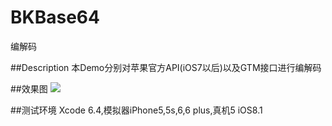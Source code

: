 # BKBase64
编解码

##Description
本Demo分别对苹果官方API(iOS7以后)以及GTM接口进行编解码

##效果图
<img src="https://github.com/BossKing/CustomSearch/blob/master/Record.gif"/>

##测试环境
Xcode 6.4,模拟器iPhone5,5s,6,6 plus,真机5 iOS8.1
